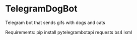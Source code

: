 # TelegramDogBot
Telegram bot that sends gifs with dogs and cats

Requirements:
pip install pytelegrambotapi requests bs4 lxml